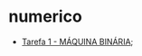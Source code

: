 # numerico

* [Tarefa 1 - MÁQUINA BINÁRIA](https://github.com/AraujoJordan/numerico/tree/master/Conversor%20BinDec);
